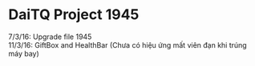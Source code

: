 # DaiTQ Project 1945
7/3/16: Upgrade file 1945 <br>
11/3/16: GiftBox and HealthBar (Chưa có hiệu ứng mất viên đạn khi trúng máy bay)
